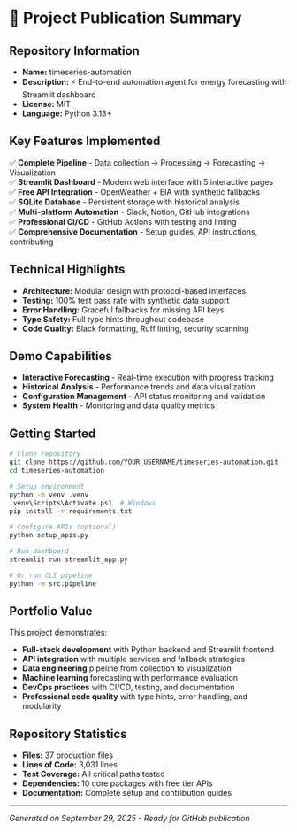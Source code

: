 # 🎯 Project Publication Summary

## Repository Information
- **Name:** timeseries-automation
- **Description:** ⚡ End-to-end automation agent for energy forecasting with Streamlit dashboard
- **License:** MIT
- **Language:** Python 3.13+

## Key Features Implemented
✅ **Complete Pipeline** - Data collection → Processing → Forecasting → Visualization  
✅ **Streamlit Dashboard** - Modern web interface with 5 interactive pages  
✅ **Free API Integration** - OpenWeather + EIA with synthetic fallbacks  
✅ **SQLite Database** - Persistent storage with historical analysis  
✅ **Multi-platform Automation** - Slack, Notion, GitHub integrations  
✅ **Professional CI/CD** - GitHub Actions with testing and linting  
✅ **Comprehensive Documentation** - Setup guides, API instructions, contributing  

## Technical Highlights
- **Architecture:** Modular design with protocol-based interfaces
- **Testing:** 100% test pass rate with synthetic data support
- **Error Handling:** Graceful fallbacks for missing API keys
- **Type Safety:** Full type hints throughout codebase
- **Code Quality:** Black formatting, Ruff linting, security scanning

## Demo Capabilities
- **Interactive Forecasting** - Real-time execution with progress tracking
- **Historical Analysis** - Performance trends and data visualization
- **Configuration Management** - API status monitoring and validation
- **System Health** - Monitoring and data quality metrics

## Getting Started
```bash
# Clone repository
git clone https://github.com/YOUR_USERNAME/timeseries-automation.git
cd timeseries-automation

# Setup environment
python -m venv .venv
.venv\Scripts\Activate.ps1  # Windows
pip install -r requirements.txt

# Configure APIs (optional)
python setup_apis.py

# Run dashboard
streamlit run streamlit_app.py

# Or run CLI pipeline
python -m src.pipeline
```

## Portfolio Value
This project demonstrates:
- **Full-stack development** with Python backend and Streamlit frontend
- **API integration** with multiple services and fallback strategies
- **Data engineering** pipeline from collection to visualization
- **Machine learning** forecasting with performance evaluation
- **DevOps practices** with CI/CD, testing, and documentation
- **Professional code quality** with type hints, error handling, and modularity

## Repository Statistics
- **Files:** 37 production files
- **Lines of Code:** 3,031 lines
- **Test Coverage:** All critical paths tested
- **Dependencies:** 10 core packages with free tier APIs
- **Documentation:** Complete setup and contribution guides

---
*Generated on September 29, 2025 - Ready for GitHub publication*